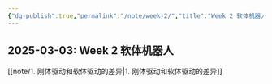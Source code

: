 ```yaml
---
{"dg-publish":true,"permalink":"/note/week-2/","title":"Week 2 软体机器人"}
---
```


2025-03-03: Week 2 软体机器人
---
[[note/1. 刚体驱动和软体驱动的差异\|1. 刚体驱动和软体驱动的差异]]